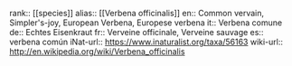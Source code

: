 

rank:: [[species]]
alias:: [[Verbena officinalis]]
en:: Common vervain, Simpler's-joy, European Verbena, Europese verbena
it:: Verbena comune
de:: Echtes Eisenkraut
fr:: Verveine officinale, Verveine sauvage
es:: verbena común
iNat-url:: https://www.inaturalist.org/taxa/56163
wiki-url:: http://en.wikipedia.org/wiki/Verbena_officinalis
